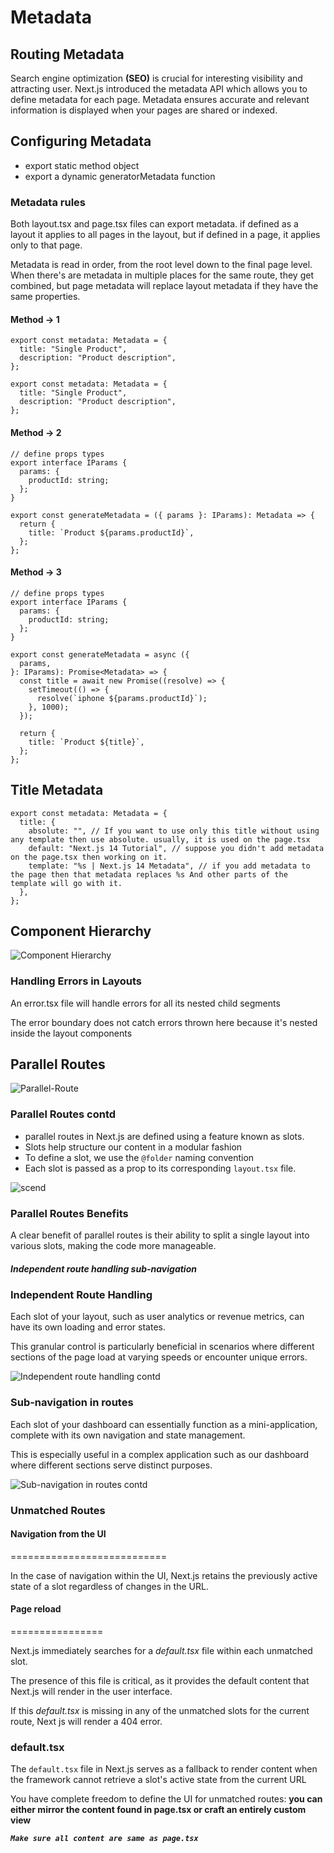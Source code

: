 # Metadata

## Routing Metadata

Search engine optimization **(SEO)** is crucial for interesting visibility and attracting user.
Next.js introduced the metadata API which allows you to define metadata for each page.
Metadata ensures accurate and relevant information is displayed when your pages are shared or indexed.

## Configuring Metadata

- export static method object
- export a dynamic generatorMetadata function

### Metadata rules

Both layout.tsx and page.tsx files can export metadata. if defined as a layout it applies to all pages in the layout, but if defined in a page, it applies only to that page.

Metadata is read in order, from the root level down to the final page level.
When there's are metadata in multiple places for the same route, they get combined, but page metadata will replace layout metadata if they have the same properties.

#### Method -> 1

```tsx
export const metadata: Metadata = {
  title: "Single Product",
  description: "Product description",
};
```

```tsx
export const metadata: Metadata = {
  title: "Single Product",
  description: "Product description",
};
```

#### Method -> 2

```tsx
// define props types
export interface IParams {
  params: {
    productId: string;
  };
}

export const generateMetadata = ({ params }: IParams): Metadata => {
  return {
    title: `Product ${params.productId}`,
  };
};
```

#### Method -> 3

```tsx
// define props types
export interface IParams {
  params: {
    productId: string;
  };
}

export const generateMetadata = async ({
  params,
}: IParams): Promise<Metadata> => {
  const title = await new Promise((resolve) => {
    setTimeout(() => {
      resolve(`iphone ${params.productId}`);
    }, 1000);
  });

  return {
    title: `Product ${title}`,
  };
};
```

## Title Metadata

```tsx
export const metadata: Metadata = {
  title: {
    absolute: "", // If you want to use only this title without using any template then use absolute. usually, it is used on the page.tsx
    default: "Next.js 14 Tutorial", // suppose you didn't add metadata on the page.tsx then working on it.
    template: "%s | Next.js 14 Metadata", // if you add metadata to the page then that metadata replaces %s And other parts of the template will go with it.
  },
};
```

## Component Hierarchy

![Component Hierarchy](https://github.com/Shahriyar-Hosen/explore-Next-14/assets/96829173/188a962e-5b2b-4580-bca4-5e662522aba8)

### Handling Errors in Layouts

An error.tsx file will handle errors for all its nested child segments

The error boundary does not catch errors thrown here because it's nested inside the layout components

## Parallel Routes

![Parallel-Route](https://github.com/Shahriyar-Hosen/explore-Next-14/assets/96829173/5e3a596c-c372-432e-bda4-b83f587c1796)

### Parallel Routes contd

- parallel routes in Next.js are defined using a feature known as slots.
- Slots help structure our content in a modular fashion
- To define a slot, we use the `@folder` naming convention
- Each slot is passed as a prop to its corresponding `layout.tsx` file.

![scend](https://github.com/Shahriyar-Hosen/explore-Next-14/assets/96829173/f09a1e71-c748-4604-b857-22abb42d723c)

### Parallel Routes Benefits

A clear benefit of parallel routes is their ability to split a single layout into various slots, making the code more manageable.

##### Independent route handling **sub-navigation**

### Independent Route Handling

Each slot of your layout, such as user analytics or revenue metrics, can have its own loading and error states.

This granular control is particularly beneficial in scenarios where different sections of the page load at varying speeds or encounter unique errors.

![Independent route handling contd](https://github.com/Shahriyar-Hosen/explore-Next-14/assets/96829173/4f7278fb-dfc4-4705-bea6-3903c57a836d)

### Sub-navigation in routes

Each slot of your dashboard can essentially function as a mini-application, complete with its own navigation and state management.

This is especially useful in a complex application such as our dashboard where different sections serve distinct purposes.

![Sub-navigation in routes contd](https://github.com/Shahriyar-Hosen/explore-Next-14/assets/96829173/1456330d-3ad0-4826-9352-f8d0f3b75d0e)

### Unmatched Routes

#### Navigation from the UI

===========================

In the case of navigation within the UI, Next.js retains the previously active state of a slot regardless of changes in the URL.

#### Page reload

================

Next.js immediately searches for a _default.tsx_ file within each unmatched slot.

The presence of this file is critical, as it provides the default content that Next.js will render in the user interface.

If this _default.tsx_ is missing in any of the unmatched slots for the current route, Next js will render a 404 error.

### **default.tsx**

The `default.tsx` file in Next.js serves as a fallback to render content when the framework cannot retrieve a slot's active state from the current URL

You have complete freedom to define the UI for unmatched routes: **you can either mirror the content found in page.tsx or craft an entirely custom view**

**_`Make sure all content are same as page.tsx`_**
